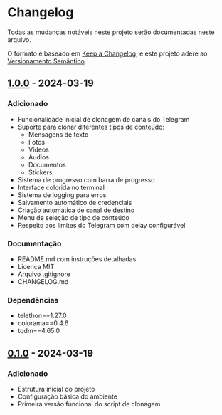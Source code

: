 # Changelog

Todas as mudanças notáveis neste projeto serão documentadas neste arquivo.

O formato é baseado em [Keep a Changelog](https://keepachangelog.com/pt-BR/1.0.0/),
e este projeto adere ao [Versionamento Semântico](https://semver.org/lang/pt-BR/).

## [1.0.0] - 2024-03-19

### Adicionado
- Funcionalidade inicial de clonagem de canais do Telegram
- Suporte para clonar diferentes tipos de conteúdo:
  - Mensagens de texto
  - Fotos
  - Vídeos
  - Áudios
  - Documentos
  - Stickers
- Sistema de progresso com barra de progresso
- Interface colorida no terminal
- Sistema de logging para erros
- Salvamento automático de credenciais
- Criação automática de canal de destino
- Menu de seleção de tipo de conteúdo
- Respeito aos limites do Telegram com delay configurável

### Documentação
- README.md com instruções detalhadas
- Licença MIT
- Arquivo .gitignore
- CHANGELOG.md

### Dependências
- telethon==1.27.0
- colorama==0.4.6
- tqdm==4.65.0

## [0.1.0] - 2024-03-19

### Adicionado
- Estrutura inicial do projeto
- Configuração básica do ambiente
- Primeira versão funcional do script de clonagem

[1.0.0]: https://github.com/seu-usuario/clonecat/compare/v0.1.0...v1.0.0
[0.1.0]: https://github.com/seu-usuario/clonecat/releases/tag/v0.1.0 